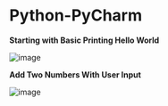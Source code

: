 # Python-PyCharm

**Starting with Basic Printing Hello World**

![image](https://user-images.githubusercontent.com/88196747/130356335-f583edf9-2654-4e23-90e6-04f51c852a30.png)

**Add Two Numbers With User Input**

![image](https://user-images.githubusercontent.com/88196747/130484230-794414b1-600b-40bd-99ab-bef87b9529e8.png)

